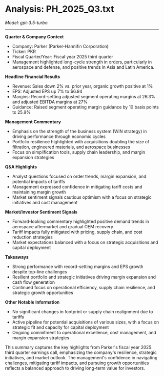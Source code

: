 # Analysis: PH_2025_Q3.txt

*Model: gpt-3.5-turbo*

---

**Quarter & Company Context**
- Company: Parker (Parker-Hannifin Corporation)
- Ticker: PKR
- Fiscal Quarter/Year: Fiscal year 2025 third quarter
- Management highlighted long-cycle strength in orders, particularly in aerospace and defense, and positive trends in Asia and Latin America.

**Headline Financial Results**
- Revenue: Sales down 2% vs. prior year, organic growth positive at 1%
- EPS: Adjusted EPS up 7% to $6.94
- Margins: Record-setting adjusted segment operating margins at 26.3% and adjusted EBITDA margins at 27%
- Guidance: Raised segment operating margin guidance by 10 basis points to 25.9%

**Management Commentary**
- Emphasis on the strength of the business system (WIN strategy) in driving performance through economic cycles
- Portfolio resilience highlighted with acquisitions doubling the size of filtration, engineered materials, and aerospace businesses
- Focus on simplification tools, supply chain leadership, and margin expansion strategies

**Q&A Highlights**
- Analyst questions focused on order trends, margin expansion, and potential impacts of tariffs
- Management expressed confidence in mitigating tariff costs and maintaining margin growth
- Market sentiment signals cautious optimism with a focus on strategic initiatives and cost management

**Market/Investor Sentiment Signals**
- Forward-looking commentary highlighted positive demand trends in aerospace aftermarket and gradual OEM recovery
- Tariff impacts fully mitigated with pricing, supply chain, and cost reduction strategies
- Market expectations balanced with a focus on strategic acquisitions and capital deployment

**Takeaways**
- Strong performance with record-setting margins and EPS growth despite top-line challenges
- Resilient portfolio and strategic initiatives driving margin expansion and cash flow generation
- Continued focus on operational efficiency, supply chain resilience, and strategic growth opportunities

**Other Notable Information**
- No significant changes in footprint or supply chain realignment due to tariffs
- Active pipeline for potential acquisitions of various sizes, with a focus on strategic fit and capacity for capital deployment
- Ongoing commitment to operational excellence, cost management, and margin expansion strategies

This summary captures the key highlights from Parker's fiscal year 2025 third quarter earnings call, emphasizing the company's resilience, strategic initiatives, and market outlook. The management's confidence in navigating challenges, mitigating tariff impacts, and pursuing growth opportunities reflects a balanced approach to driving long-term value for investors.